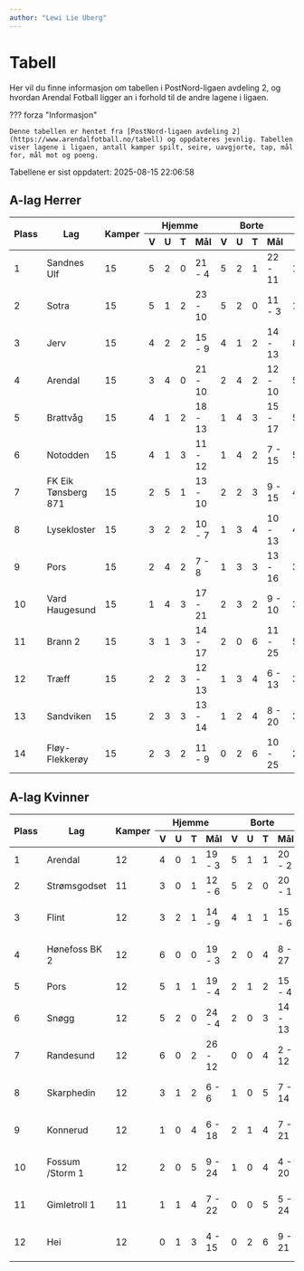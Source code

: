 ```yaml
---
author: "Lewi Lie Uberg"
---
```


# Tabell

Her vil du finne informasjon om tabellen i PostNord-ligaen avdeling 2, og hvordan Arendal Fotball ligger an i forhold til de andre lagene i ligaen.

??? forza "Informasjon"

    Denne tabellen er hentet fra [PostNord-ligaen avdeling 2](https://www.arendalfotball.no/tabell) og oppdateres jevnlig. Tabellen viser lagene i ligaen, antall kamper spilt, seire, uavgjorte, tap, mål for, mål mot og poeng.

Tabellene er sist oppdatert: 2025-08-15 22:06:58

## A-lag Herrer

<table>
  <thead>
    <tr class="row-highlight">
      <th rowspan="2">Plass</th>
      <th rowspan="2">Lag</th>
      <th rowspan="2">Kamper</th>
      <th colspan="4">Hjemme</th>
      <th colspan="4">Borte</th>
      <th colspan="5">Total</th>
      <th rowspan="2">Poeng</th>
    </tr>
    <tr class="row-highlight">
      <th>V</th>
      <th>U</th>
      <th>T</th>
      <th>Mål</th>
      <th>V</th>
      <th>U</th>
      <th>T</th>
      <th>Mål</th>
      <th>V</th>
      <th>U</th>
      <th>T</th>
      <th>Mål</th>
      <th>Diff</th>
    </tr>
  </thead>
  <tbody>
    <tr>
      <td>1</td>
      <td>Sandnes Ulf</td>
      <td>15</td>
      <td>5</td>
      <td>2</td>
      <td>0</td>
      <td>21 - 4</td>
      <td>5</td>
      <td>2</td>
      <td>1</td>
      <td>22 - 11</td>
      <td>10</td>
      <td>4</td>
      <td>1</td>
      <td>43 - 15</td>
      <td>28</td>
      <td>34</td>
    </tr>
    <tr>
      <td>2</td>
      <td>Sotra</td>
      <td>15</td>
      <td>5</td>
      <td>1</td>
      <td>2</td>
      <td>23 - 10</td>
      <td>5</td>
      <td>2</td>
      <td>0</td>
      <td>11 - 3</td>
      <td>10</td>
      <td>3</td>
      <td>2</td>
      <td>34 - 13</td>
      <td>21</td>
      <td>33</td>
    </tr>
    <tr>
      <td>3</td>
      <td>Jerv</td>
      <td>15</td>
      <td>4</td>
      <td>2</td>
      <td>2</td>
      <td>15 - 9</td>
      <td>4</td>
      <td>1</td>
      <td>2</td>
      <td>14 - 13</td>
      <td>8</td>
      <td>3</td>
      <td>4</td>
      <td>29 - 22</td>
      <td>7</td>
      <td>27</td>
    </tr>
    <tr class="row-highlight">
      <td>4</td>
      <td>Arendal</td>
      <td>15</td>
      <td>3</td>
      <td>4</td>
      <td>0</td>
      <td>21 - 10</td>
      <td>2</td>
      <td>4</td>
      <td>2</td>
      <td>12 - 10</td>
      <td>5</td>
      <td>8</td>
      <td>2</td>
      <td>33 - 20</td>
      <td>13</td>
      <td>23</td>
    </tr>
    <tr>
      <td>5</td>
      <td>Brattvåg</td>
      <td>15</td>
      <td>4</td>
      <td>1</td>
      <td>2</td>
      <td>18 - 13</td>
      <td>1</td>
      <td>4</td>
      <td>3</td>
      <td>15 - 17</td>
      <td>5</td>
      <td>5</td>
      <td>5</td>
      <td>33 - 30</td>
      <td>3</td>
      <td>20</td>
    </tr>
    <tr>
      <td>6</td>
      <td>Notodden</td>
      <td>15</td>
      <td>4</td>
      <td>1</td>
      <td>3</td>
      <td>11 - 12</td>
      <td>1</td>
      <td>4</td>
      <td>2</td>
      <td>7 - 15</td>
      <td>5</td>
      <td>5</td>
      <td>5</td>
      <td>18 - 27</td>
      <td>-9</td>
      <td>20</td>
    </tr>
    <tr>
      <td>7</td>
      <td>FK Eik Tønsberg 871</td>
      <td>15</td>
      <td>2</td>
      <td>5</td>
      <td>1</td>
      <td>13 - 10</td>
      <td>2</td>
      <td>2</td>
      <td>3</td>
      <td>9 - 15</td>
      <td>4</td>
      <td>7</td>
      <td>4</td>
      <td>22 - 25</td>
      <td>-3</td>
      <td>19</td>
    </tr>
    <tr>
      <td>8</td>
      <td>Lysekloster</td>
      <td>15</td>
      <td>3</td>
      <td>2</td>
      <td>2</td>
      <td>10 - 7</td>
      <td>1</td>
      <td>3</td>
      <td>4</td>
      <td>10 - 13</td>
      <td>4</td>
      <td>5</td>
      <td>6</td>
      <td>20 - 20</td>
      <td>0</td>
      <td>17</td>
    </tr>
    <tr>
      <td>9</td>
      <td>Pors</td>
      <td>15</td>
      <td>2</td>
      <td>4</td>
      <td>2</td>
      <td>7 - 8</td>
      <td>1</td>
      <td>3</td>
      <td>3</td>
      <td>13 - 16</td>
      <td>3</td>
      <td>7</td>
      <td>5</td>
      <td>20 - 24</td>
      <td>-4</td>
      <td>16</td>
    </tr>
    <tr>
      <td>10</td>
      <td>Vard Haugesund</td>
      <td>15</td>
      <td>1</td>
      <td>4</td>
      <td>3</td>
      <td>17 - 21</td>
      <td>2</td>
      <td>3</td>
      <td>2</td>
      <td>9 - 10</td>
      <td>3</td>
      <td>7</td>
      <td>5</td>
      <td>26 - 31</td>
      <td>-5</td>
      <td>16</td>
    </tr>
    <tr>
      <td>11</td>
      <td>Brann  2</td>
      <td>15</td>
      <td>3</td>
      <td>1</td>
      <td>3</td>
      <td>14 - 17</td>
      <td>2</td>
      <td>0</td>
      <td>6</td>
      <td>11 - 25</td>
      <td>5</td>
      <td>1</td>
      <td>9</td>
      <td>25 - 42</td>
      <td>-17</td>
      <td>16</td>
    </tr>
    <tr>
      <td>12</td>
      <td>Træff</td>
      <td>15</td>
      <td>2</td>
      <td>2</td>
      <td>3</td>
      <td>12 - 13</td>
      <td>1</td>
      <td>3</td>
      <td>4</td>
      <td>6 - 13</td>
      <td>3</td>
      <td>5</td>
      <td>7</td>
      <td>18 - 26</td>
      <td>-8</td>
      <td>14</td>
    </tr>
    <tr>
      <td>13</td>
      <td>Sandviken</td>
      <td>15</td>
      <td>2</td>
      <td>3</td>
      <td>3</td>
      <td>13 - 14</td>
      <td>1</td>
      <td>2</td>
      <td>4</td>
      <td>8 - 20</td>
      <td>3</td>
      <td>5</td>
      <td>7</td>
      <td>21 - 34</td>
      <td>-13</td>
      <td>14</td>
    </tr>
    <tr>
      <td>14</td>
      <td>Fløy-Flekkerøy</td>
      <td>15</td>
      <td>2</td>
      <td>3</td>
      <td>2</td>
      <td>11 - 9</td>
      <td>0</td>
      <td>2</td>
      <td>6</td>
      <td>10 - 25</td>
      <td>2</td>
      <td>5</td>
      <td>8</td>
      <td>21 - 34</td>
      <td>-13</td>
      <td>11</td>
    </tr>
  </tbody>
</table>

## A-lag Kvinner

<table>
  <thead>
    <tr class="row-highlight">
      <th rowspan="2">Plass</th>
      <th rowspan="2">Lag</th>
      <th rowspan="2">Kamper</th>
      <th colspan="4">Hjemme</th>
      <th colspan="4">Borte</th>
      <th colspan="5">Total</th>
      <th rowspan="2">Poeng</th>
    </tr>
    <tr class="row-highlight">
      <th>V</th>
      <th>U</th>
      <th>T</th>
      <th>Mål</th>
      <th>V</th>
      <th>U</th>
      <th>T</th>
      <th>Mål</th>
      <th>V</th>
      <th>U</th>
      <th>T</th>
      <th>Mål</th>
      <th>Diff</th>
    </tr>
  </thead>
  <tbody>
    <tr class="row-highlight">
      <td>1</td>
      <td>Arendal</td>
      <td>12</td>
      <td>4</td>
      <td>0</td>
      <td>1</td>
      <td>19 - 3</td>
      <td>5</td>
      <td>1</td>
      <td>1</td>
      <td>20 - 2</td>
      <td>9</td>
      <td>1</td>
      <td>2</td>
      <td>39 - 5</td>
      <td>34</td>
      <td>28</td>
    </tr>
    <tr>
      <td>2</td>
      <td>Strømsgodset</td>
      <td>11</td>
      <td>3</td>
      <td>0</td>
      <td>1</td>
      <td>12 - 6</td>
      <td>5</td>
      <td>2</td>
      <td>0</td>
      <td>20 - 1</td>
      <td>8</td>
      <td>2</td>
      <td>1</td>
      <td>32 - 7</td>
      <td>25</td>
      <td>26</td>
    </tr>
    <tr>
      <td>3</td>
      <td>Flint</td>
      <td>12</td>
      <td>3</td>
      <td>2</td>
      <td>1</td>
      <td>14 - 9</td>
      <td>4</td>
      <td>1</td>
      <td>1</td>
      <td>15 - 6</td>
      <td>7</td>
      <td>3</td>
      <td>2</td>
      <td>29 - 15</td>
      <td>14</td>
      <td>24</td>
    </tr>
    <tr>
      <td>4</td>
      <td>Hønefoss BK 2</td>
      <td>12</td>
      <td>6</td>
      <td>0</td>
      <td>0</td>
      <td>19 - 3</td>
      <td>2</td>
      <td>0</td>
      <td>4</td>
      <td>8 - 27</td>
      <td>8</td>
      <td>0</td>
      <td>4</td>
      <td>27 - 30</td>
      <td>-3</td>
      <td>24</td>
    </tr>
    <tr>
      <td>5</td>
      <td>Pors</td>
      <td>12</td>
      <td>5</td>
      <td>1</td>
      <td>1</td>
      <td>19 - 4</td>
      <td>2</td>
      <td>1</td>
      <td>2</td>
      <td>15 - 4</td>
      <td>7</td>
      <td>2</td>
      <td>3</td>
      <td>34 - 8</td>
      <td>26</td>
      <td>23</td>
    </tr>
    <tr>
      <td>6</td>
      <td>Snøgg</td>
      <td>12</td>
      <td>5</td>
      <td>2</td>
      <td>0</td>
      <td>24 - 4</td>
      <td>2</td>
      <td>0</td>
      <td>3</td>
      <td>14 - 13</td>
      <td>7</td>
      <td>2</td>
      <td>3</td>
      <td>38 - 17</td>
      <td>21</td>
      <td>23</td>
    </tr>
    <tr>
      <td>7</td>
      <td>Randesund</td>
      <td>12</td>
      <td>6</td>
      <td>0</td>
      <td>2</td>
      <td>26 - 12</td>
      <td>0</td>
      <td>0</td>
      <td>4</td>
      <td>2 - 12</td>
      <td>6</td>
      <td>0</td>
      <td>6</td>
      <td>28 - 24</td>
      <td>4</td>
      <td>18</td>
    </tr>
    <tr>
      <td>8</td>
      <td>Skarphedin</td>
      <td>12</td>
      <td>3</td>
      <td>1</td>
      <td>2</td>
      <td>6 - 6</td>
      <td>1</td>
      <td>0</td>
      <td>5</td>
      <td>7 - 14</td>
      <td>4</td>
      <td>1</td>
      <td>7</td>
      <td>13 - 20</td>
      <td>-7</td>
      <td>13</td>
    </tr>
    <tr>
      <td>9</td>
      <td>Konnerud</td>
      <td>12</td>
      <td>1</td>
      <td>0</td>
      <td>4</td>
      <td>6 - 18</td>
      <td>2</td>
      <td>1</td>
      <td>4</td>
      <td>7 - 21</td>
      <td>3</td>
      <td>1</td>
      <td>8</td>
      <td>13 - 39</td>
      <td>-26</td>
      <td>10</td>
    </tr>
    <tr>
      <td>10</td>
      <td>Fossum /Storm 1</td>
      <td>12</td>
      <td>2</td>
      <td>0</td>
      <td>5</td>
      <td>9 - 24</td>
      <td>1</td>
      <td>0</td>
      <td>4</td>
      <td>4 - 20</td>
      <td>3</td>
      <td>0</td>
      <td>9</td>
      <td>13 - 44</td>
      <td>-31</td>
      <td>9</td>
    </tr>
    <tr>
      <td>11</td>
      <td>Gimletroll 1</td>
      <td>11</td>
      <td>1</td>
      <td>1</td>
      <td>4</td>
      <td>7 - 22</td>
      <td>0</td>
      <td>0</td>
      <td>5</td>
      <td>5 - 24</td>
      <td>1</td>
      <td>1</td>
      <td>9</td>
      <td>12 - 46</td>
      <td>-34</td>
      <td>4</td>
    </tr>
    <tr>
      <td>12</td>
      <td>Hei</td>
      <td>12</td>
      <td>0</td>
      <td>1</td>
      <td>3</td>
      <td>4 - 15</td>
      <td>0</td>
      <td>2</td>
      <td>6</td>
      <td>9 - 21</td>
      <td>0</td>
      <td>3</td>
      <td>9</td>
      <td>13 - 36</td>
      <td>-23</td>
      <td>3</td>
    </tr>
  </tbody>
</table>
